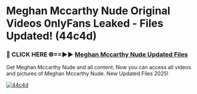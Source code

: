 # Meghan Mccarthy Nude Original Videos 0nlyFans Leaked - Files Updated! (44c4d)

<h3>🔴 CLICK HERE 🌐==►► <a href="https://tinyurl.com/52m3yx9h" rel="nofollow">Meghan Mccarthy Nude Updated Files</a></h3>

Get Meghan Mccarthy Nude and all content. Now you can access all videos and pictures of Meghan Mccarthy Nude. New Updated Files 2025!

[![44c4d](https://i.imgur.com/TnHtlc8.gif)](https://tinyurl.com/52m3yx9h)
